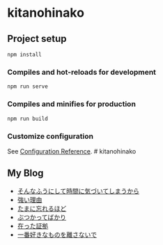 # kitanohinako

## Project setup
```
npm install
```

### Compiles and hot-reloads for development
```
npm run serve
```

### Compiles and minifies for production
```
npm run build
```

### Customize configuration
See [Configuration Reference](https://cli.vuejs.org/config/).
#   k i t a n o h i n a k o 
 
 

## My Blog
<!-- BLOGPOSTS:START -->
- [そんなふうにして時間に気づいてしまうから](https://blog.nogizaka46.com/hinako.kitano/2021/08/062793.php)
- [強い理由](https://blog.nogizaka46.com/hinako.kitano/2021/05/061401.php)
- [たまに忘れるほど](https://blog.nogizaka46.com/hinako.kitano/2021/04/061335.php)
- [ぶつかってばかり](https://blog.nogizaka46.com/hinako.kitano/2021/04/061250.php)
- [在った証拠](https://blog.nogizaka46.com/hinako.kitano/2021/04/061126.php)
- [一番好きなものを離さないで](https://blog.nogizaka46.com/hinako.kitano/2020/12/059151.php)
<!-- BLOGPOSTS:END -->